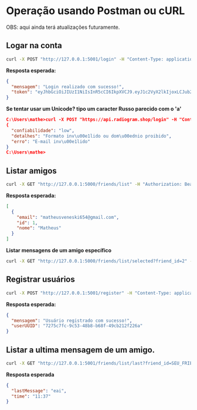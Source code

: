 # Operação usando Postman ou cURL 
OBS: aqui ainda terá atualizações futuramente.

<h2 style="border: none">Logar na conta</h2>

```bash
curl -X POST "http://127.0.0.1:5001/login" -H "Content-Type: application/json" -d "{\"email\": \"teste@gmail.com\", \"senha\": \"123456\"}"
```

**Resposta esperada:**

```json
{
  "mensagem": "Login realizado com sucesso!",
  "token": "eyJhbGciOiJIUzI1NiIsInR5cCI6IkpXVCJ9.eyJ1c2VyX2lkIjoxLCJub21lIjoiTWF0aGV1cyBGb25zZWNhIiwiZW1haWwiOiJtYXRoZXVzdmVuZXNraTY1NEBnbWFpbC5jb20iLCJiaW8iOm51bGwsInRlbGVmb25lIjoiNTUyMjk4MTU4ODM0NCIsInVzZXJVVUlEIjoiZmRkYzhhNzctNWQxYy00NDgyLWEwZmEtNDY5ODE5MTlhNmFhIiwiZXhwIjoxNzgxMTI3MjAxfQ.U5li-eycUgjt8I_azLuCgmrUmjvFp0kwAk300auSv2o"
}
```

**Se tentar usar um Unicode? tipo um caracter Russo parecido com o 'a'**

```json
C:\Users\mathe>curl -X POST "https://api.radiogram.shop/login" -H "Content-Type: application/json" -d "{\"email\": \"mаtheusveneski654@gmail.com\", \"senha\": \"123456\"}"
{
  "confiabilidade": "low",
  "detalhes": "Formato inv\u00e1lido ou dom\u00ednio proibido",
  "erro": "E-mail inv\u00e1lido"
}
C:\Users\mathe>
```

## Listar amigos

```bash
curl -X GET "http://127.0.0.1:5000/friends/list" -H "Authorization: Bearer SEU_TOKEN_AQUI"
```

**Resposta esperada:**

```json
[
  {
    "email": "matheusveneski654@gmail.com",
    "id": 1,
    "nome": "Matheus"
  }
]
```

**Listar mensagens de um amigo específico**

```bash
curl -X GET "http://127.0.0.1:5000/friends/list/selected?friend_id=2" -H "Authorization: Bearer SEU_TOKEN_AQUI"
```

## Registrar usuários

```bash
curl -X POST "http://127.0.0.1:5001/register" -H "Content-Type: application/json" -d '{"nome":"Usuário Teste","email":"teste@gmail.com","senha":"123456"}'
```

**Resposta esperada:**

```json
{
  "mensagem": "Usuário registrado com sucesso!",
  "userUUID": "7275c7fc-9c53-48b8-b68f-49cb212f226a"
}
```

## Listar a ultima mensagem de um amigo.

```bash
curl -X GET "http://127.0.0.1:5001/friends/list/last?friend_id=SEU_FRIEND_ID" -H "Authorization: Bearer TOKEN_AQUi"
```

**Resposta esperada**

```json
{
  "lastMessage": "eai",
  "time": "11:37"
}
```